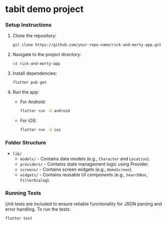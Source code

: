 # tabit demo project

### **Setup Instructions**

1. Clone the repository:
   ```bash
   git clone https://github.com/your-repo-name/rick-and-morty-app.git
   ```

2. Navigate to the project directory:
   ```bash
   cd rick-and-morty-app
   ```

3. Install dependencies:
   ```bash
   flutter pub get
   ```

4. Run the app:
   - For Android:
     ```bash
     flutter run -d android
     ```
   - For iOS:
     ```bash
     flutter run -d ios
     ```


### **Folder Structure**
- `lib/`
  - `models/` - Contains data models (e.g., `Character` and `Location`).
  - `providers/` - Contains state management logic using Provider.
  - `screens/` - Contains screen widgets (e.g., `HomeScreen`).
  - `widgets/` - Contains reusable UI components (e.g., `SearchBox`, `FilterDialog`).

### **Running Tests**
Unit tests are included to ensure reliable functionality for JSON parsing and error handling. To run the tests:
```bash
flutter test
```
